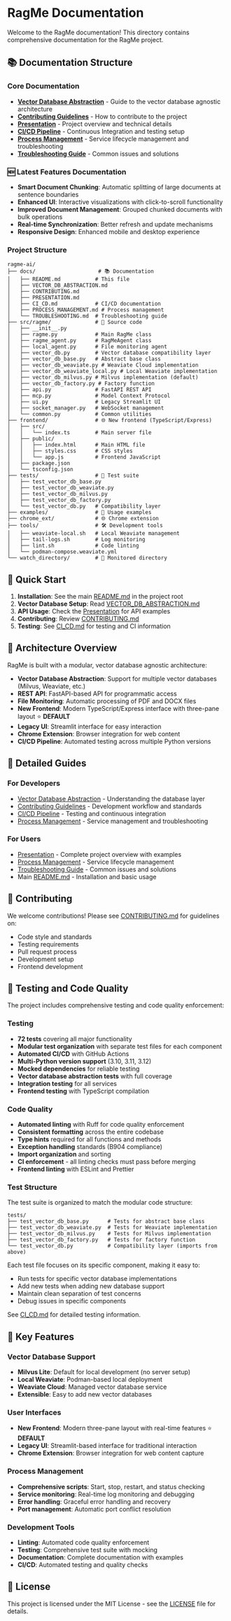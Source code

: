 # RagMe Documentation

Welcome to the RagMe documentation! This directory contains comprehensive documentation for the RagMe project.

## 📚 Documentation Structure

### Core Documentation
- **[Vector Database Abstraction](VECTOR_DB_ABSTRACTION.md)** - Guide to the vector database agnostic architecture
- **[Contributing Guidelines](CONTRIBUTING.md)** - How to contribute to the project
- **[Presentation](PRESENTATION.md)** - Project overview and technical details
- **[CI/CD Pipeline](CI_CD.md)** - Continuous Integration and testing setup
- **[Process Management](PROCESS_MANAGEMENT.md)** - Service lifecycle management and troubleshooting
- **[Troubleshooting Guide](TROUBLESHOOTING.md)** - Common issues and solutions

### 🆕 Latest Features Documentation
- **Smart Document Chunking**: Automatic splitting of large documents at sentence boundaries
- **Enhanced UI**: Interactive visualizations with click-to-scroll functionality
- **Improved Document Management**: Grouped chunked documents with bulk operations
- **Real-time Synchronization**: Better refresh and update mechanisms
- **Responsive Design**: Enhanced mobile and desktop experience

### Project Structure
```
ragme-ai/
├── docs/                    # 📚 Documentation
│   ├── README.md           # This file
│   ├── VECTOR_DB_ABSTRACTION.md
│   ├── CONTRIBUTING.md
│   ├── PRESENTATION.md
│   ├── CI_CD.md            # CI/CD documentation
│   ├── PROCESS_MANAGEMENT.md # Process management
│   └── TROUBLESHOOTING.md  # Troubleshooting guide
├── src/ragme/              # 🐍 Source code
│   ├── __init__.py
│   ├── ragme.py            # Main RagMe class
│   ├── ragme_agent.py      # RagMeAgent class
│   ├── local_agent.py      # File monitoring agent
│   ├── vector_db.py        # Vector database compatibility layer
│   ├── vector_db_base.py   # Abstract base class
│   ├── vector_db_weaviate.py # Weaviate Cloud implementation
│   ├── vector_db_weaviate_local.py # Local Weaviate implementation
│   ├── vector_db_milvus.py # Milvus implementation (default)
│   ├── vector_db_factory.py # Factory function
│   ├── api.py              # FastAPI REST API
│   ├── mcp.py              # Model Context Protocol
│   ├── ui.py               # Legacy Streamlit UI
│   ├── socket_manager.py   # WebSocket management
│   └── common.py           # Common utilities
├── frontend/               # 🌐 New frontend (TypeScript/Express)
│   ├── src/
│   │   └── index.ts        # Main server file
│   ├── public/
│   │   ├── index.html      # Main HTML file
│   │   ├── styles.css      # CSS styles
│   │   └── app.js          # Frontend JavaScript
│   ├── package.json
│   └── tsconfig.json
├── tests/                  # 🧪 Test suite
│   ├── test_vector_db_base.py
│   ├── test_vector_db_weaviate.py
│   ├── test_vector_db_milvus.py
│   ├── test_vector_db_factory.py
│   └── test_vector_db.py   # Compatibility layer
├── examples/               # 📖 Usage examples
├── chrome_ext/             # 🌐 Chrome extension
├── tools/                  # 🛠️ Development tools
│   ├── weaviate-local.sh   # Local Weaviate management
│   ├── tail-logs.sh        # Log monitoring
│   ├── lint.sh             # Code linting
│   └── podman-compose.weaviate.yml
└── watch_directory/        # 📁 Monitored directory
```

## 🚀 Quick Start

1. **Installation**: See the main [README.md](../README.md) in the project root
2. **Vector Database Setup**: Read [VECTOR_DB_ABSTRACTION.md](VECTOR_DB_ABSTRACTION.md)
3. **API Usage**: Check the [Presentation](PRESENTATION.md) for API examples
4. **Contributing**: Review [CONTRIBUTING.md](CONTRIBUTING.md)
5. **Testing**: See [CI_CD.md](CI_CD.md) for testing and CI information

## 🔧 Architecture Overview

RagMe is built with a modular, vector database agnostic architecture:

- **Vector Database Abstraction**: Support for multiple vector databases (Milvus, Weaviate, etc.)
- **REST API**: FastAPI-based API for programmatic access
- **File Monitoring**: Automatic processing of PDF and DOCX files
- **New Frontend**: Modern TypeScript/Express interface with three-pane layout ⭐ **DEFAULT**
- **Legacy UI**: Streamlit interface for easy interaction
- **Chrome Extension**: Browser integration for web content
- **CI/CD Pipeline**: Automated testing across multiple Python versions

## 📖 Detailed Guides

### For Developers
- [Vector Database Abstraction](VECTOR_DB_ABSTRACTION.md) - Understanding the database layer
- [Contributing Guidelines](CONTRIBUTING.md) - Development workflow and standards
- [CI/CD Pipeline](CI_CD.md) - Testing and continuous integration
- [Process Management](PROCESS_MANAGEMENT.md) - Service management and troubleshooting

### For Users
- [Presentation](PRESENTATION.md) - Complete project overview with examples
- [Process Management](PROCESS_MANAGEMENT.md) - Service lifecycle management
- [Troubleshooting Guide](TROUBLESHOOTING.md) - Common issues and solutions
- Main [README.md](../README.md) - Installation and basic usage

## 🤝 Contributing

We welcome contributions! Please see [CONTRIBUTING.md](CONTRIBUTING.md) for guidelines on:
- Code style and standards
- Testing requirements
- Pull request process
- Development setup
- Frontend development

## 🧪 Testing and Code Quality

The project includes comprehensive testing and code quality enforcement:

### Testing

- **72 tests** covering all major functionality
- **Modular test organization** with separate test files for each component
- **Automated CI/CD** with GitHub Actions
- **Multi-Python version support** (3.10, 3.11, 3.12)
- **Mocked dependencies** for reliable testing
- **Vector database abstraction tests** with full coverage
- **Integration testing** for all services
- **Frontend testing** with TypeScript compilation

### Code Quality

- **Automated linting** with Ruff for code quality enforcement
- **Consistent formatting** across the entire codebase
- **Type hints** required for all functions and methods
- **Exception handling** standards (B904 compliance)
- **Import organization** and sorting
- **CI enforcement** - all linting checks must pass before merging
- **Frontend linting** with ESLint and Prettier

### Test Structure

The test suite is organized to match the modular code structure:

```
tests/
├── test_vector_db_base.py      # Tests for abstract base class
├── test_vector_db_weaviate.py  # Tests for Weaviate implementation
├── test_vector_db_milvus.py    # Tests for Milvus implementation
├── test_vector_db_factory.py   # Tests for factory function
└── test_vector_db.py           # Compatibility layer (imports from above)
```

Each test file focuses on its specific component, making it easy to:
- Run tests for specific vector database implementations
- Add new tests when adding new database support
- Maintain clean separation of test concerns
- Debug issues in specific components

See [CI_CD.md](CI_CD.md) for detailed testing information.

## 🚀 Key Features

### Vector Database Support
- **Milvus Lite**: Default for local development (no server setup)
- **Local Weaviate**: Podman-based local deployment
- **Weaviate Cloud**: Managed vector database service
- **Extensible**: Easy to add new vector databases

### User Interfaces
- **New Frontend**: Modern three-pane layout with real-time features ⭐ **DEFAULT**
- **Legacy UI**: Streamlit-based interface for traditional interaction
- **Chrome Extension**: Browser integration for web content capture

### Process Management
- **Comprehensive scripts**: Start, stop, restart, and status checking
- **Service monitoring**: Real-time log monitoring and debugging
- **Error handling**: Graceful error handling and recovery
- **Port management**: Automatic port conflict resolution

### Development Tools
- **Linting**: Automated code quality enforcement
- **Testing**: Comprehensive test suite with mocking
- **Documentation**: Complete documentation with examples
- **CI/CD**: Automated testing and quality checks

## 📄 License

This project is licensed under the MIT License - see the [LICENSE](../LICENSE) file for details. 